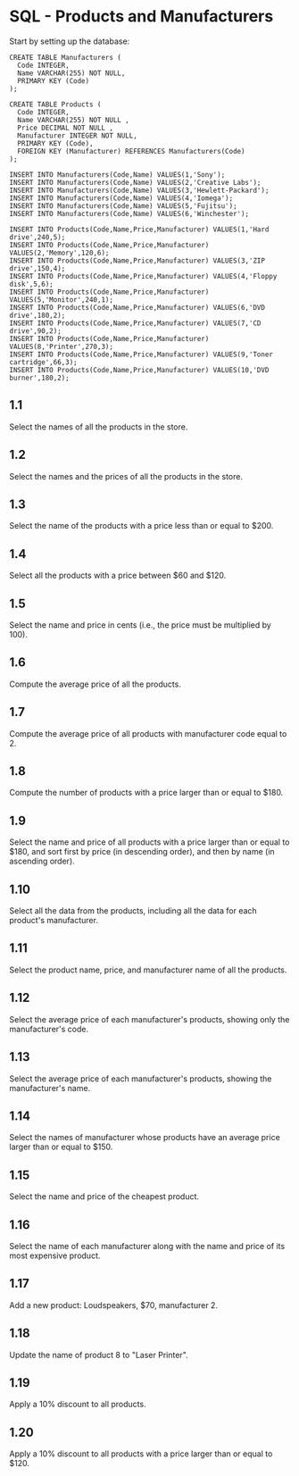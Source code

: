 # SQL - Products and Manufacturers


Start by setting up the database:


    CREATE TABLE Manufacturers (
      Code INTEGER,
      Name VARCHAR(255) NOT NULL,
      PRIMARY KEY (Code)   
    );

    CREATE TABLE Products (
      Code INTEGER,
      Name VARCHAR(255) NOT NULL ,
      Price DECIMAL NOT NULL ,
      Manufacturer INTEGER NOT NULL,
      PRIMARY KEY (Code), 
      FOREIGN KEY (Manufacturer) REFERENCES Manufacturers(Code)
    );

    INSERT INTO Manufacturers(Code,Name) VALUES(1,'Sony');
    INSERT INTO Manufacturers(Code,Name) VALUES(2,'Creative Labs');
    INSERT INTO Manufacturers(Code,Name) VALUES(3,'Hewlett-Packard');
    INSERT INTO Manufacturers(Code,Name) VALUES(4,'Iomega');
    INSERT INTO Manufacturers(Code,Name) VALUES(5,'Fujitsu');
    INSERT INTO Manufacturers(Code,Name) VALUES(6,'Winchester');

    INSERT INTO Products(Code,Name,Price,Manufacturer) VALUES(1,'Hard drive',240,5);
    INSERT INTO Products(Code,Name,Price,Manufacturer) VALUES(2,'Memory',120,6);
    INSERT INTO Products(Code,Name,Price,Manufacturer) VALUES(3,'ZIP drive',150,4);
    INSERT INTO Products(Code,Name,Price,Manufacturer) VALUES(4,'Floppy disk',5,6);
    INSERT INTO Products(Code,Name,Price,Manufacturer) VALUES(5,'Monitor',240,1);
    INSERT INTO Products(Code,Name,Price,Manufacturer) VALUES(6,'DVD drive',180,2);
    INSERT INTO Products(Code,Name,Price,Manufacturer) VALUES(7,'CD drive',90,2);
    INSERT INTO Products(Code,Name,Price,Manufacturer) VALUES(8,'Printer',270,3);
    INSERT INTO Products(Code,Name,Price,Manufacturer) VALUES(9,'Toner cartridge',66,3);
    INSERT INTO Products(Code,Name,Price,Manufacturer) VALUES(10,'DVD burner',180,2);


## 1.1

Select the names of all the products in the store.

## 1.2

Select the names and the prices of all the products in the store.

## 1.3

Select the name of the products with a price less than or equal to $200.

## 1.4

Select all the products with a price between $60 and $120.

## 1.5

Select the name and price in cents (i.e., the price must be multiplied by 100).

## 1.6

Compute the average price of all the products.
 
## 1.7

Compute the average price of all products with manufacturer code equal to 2.

## 1.8

Compute the number of products with a price larger than or equal to $180.

## 1.9

Select the name and price of all products with a price larger than or equal to $180, and sort first by price (in descending order), and then by name (in ascending order).

## 1.10

Select all the data from the products, including all the data for each product's manufacturer.

## 1.11

Select the product name, price, and manufacturer name of all the products.

## 1.12

Select the average price of each manufacturer's products, showing only the manufacturer's code.


## 1.13

Select the average price of each manufacturer's products, showing the manufacturer's name.

## 1.14

Select the names of manufacturer whose products have an average price larger than or equal to $150.
    
## 1.15

Select the name and price of the cheapest product.

## 1.16

Select the name of each manufacturer along with the name and price of its most expensive product.

## 1.17

Add a new product: Loudspeakers, $70, manufacturer 2.

## 1.18

Update the name of product 8 to "Laser Printer".

## 1.19

Apply a 10% discount to all products.

## 1.20

Apply a 10% discount to all products with a price larger than or equal to $120.

